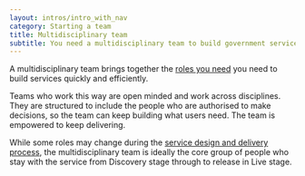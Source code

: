 ```yaml
---
layout: intros/intro_with_nav
category: Starting a team
title: Multidisciplinary team
subtitle: You need a multidisciplinary team to build government services in an agile way. These kinds of teams help you to build quickly and iteratively, based on user needs.
---
```

A multidisciplinary team brings together the [roles you need](../roles/) you need to build services quickly and efficiently.

Teams who work this way are open minded and work across disciplines. They are structured to include the people who are authorised to make decisions, so the team can keep building what users need. The team is empowered to keep delivering.

While some roles may change during the [service design and delivery process](/service-design-delivery-process/), the multidisciplinary team is ideally the core group of people who stay with the service from Discovery stage through to release in Live stage.
